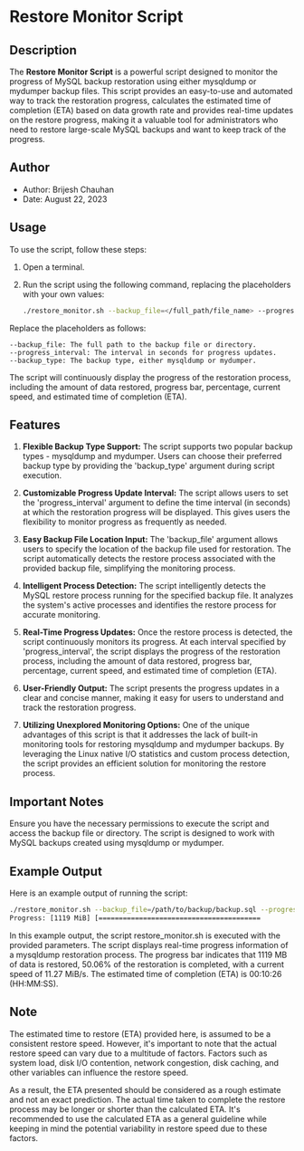 # Restore Monitor Script

## Description

The **Restore Monitor Script** is a powerful script designed to monitor the progress of MySQL backup restoration using either mysqldump or mydumper backup files. This script provides an easy-to-use and automated way to track the restoration progress, calculates the estimated time of completion (ETA) based on data growth rate and provides real-time updates on the restore progress, making it a valuable tool for administrators who need to restore large-scale MySQL backups and want to keep track of the progress.

## Author

- Author: Brijesh Chauhan
- Date: August 22, 2023

## Usage

To use the script, follow these steps:

1. Open a terminal.
2. Run the script using the following command, replacing the placeholders with your own values:
   
   ```bash
   ./restore_monitor.sh --backup_file=</full_path/file_name> --progress_interval=<interval_in_seconds> --backup_type=<mysqldump/mydumper>

Replace the placeholders as follows:

    --backup_file: The full path to the backup file or directory.
    --progress_interval: The interval in seconds for progress updates.
    --backup_type: The backup type, either mysqldump or mydumper.

The script will continuously display the progress of the restoration process, including the amount of data restored, progress bar, percentage, current speed, and estimated time of completion (ETA).

## Features

1. **Flexible Backup Type Support:**
   The script supports two popular backup types - mysqldump and mydumper. Users can choose their preferred backup type by providing the 'backup_type' argument during script execution.

2. **Customizable Progress Update Interval:**
   The script allows users to set the 'progress_interval' argument to define the time interval (in seconds) at which the restoration progress will be displayed. This gives users the flexibility to monitor progress as frequently as needed.

3. **Easy Backup File Location Input:**
   The 'backup_file' argument allows users to specify the location of the backup file used for restoration. The script automatically detects the restore process associated with the provided backup file, simplifying the monitoring process.

4. **Intelligent Process Detection:**
   The script intelligently detects the MySQL restore process running for the specified backup file. It analyzes the system's active processes and identifies the restore process for accurate monitoring.

5. **Real-Time Progress Updates:**
   Once the restore process is detected, the script continuously monitors its progress. At each interval specified by 'progress_interval', the script displays the progress of the restoration process, including the amount of data restored, progress bar, percentage, current speed, and estimated time of completion (ETA).

6. **User-Friendly Output:**
   The script presents the progress updates in a clear and concise manner, making it easy for users to understand and track the restoration progress.

7. **Utilizing Unexplored Monitoring Options:**
   One of the unique advantages of this script is that it addresses the lack of built-in monitoring tools for restoring mysqldump and mydumper backups. By leveraging the Linux native I/O statistics and custom process detection, the script provides an efficient solution for monitoring the restore process.

## Important Notes

Ensure you have the necessary permissions to execute the script and access the backup file or directory.
The script is designed to work with MySQL backups created using mysqldump or mydumper.

## Example Output

Here is an example output of running the script:

```bash
./restore_monitor.sh --backup_file=/path/to/backup/backup.sql --progress_interval=5 --backup_type=mysqldump
Progress: [1119 MiB] [========================================                                        ] 50.06%  [11.27 MiB/s]  ETA: 00:10:26
```
In this example output, the script restore_monitor.sh is executed with the provided parameters. The script displays real-time progress information of a mysqldump restoration process. The progress bar indicates that 1119 MB of data is restored, 50.06% of the restoration is completed, with a current speed of 11.27 MiB/s. The estimated time of completion (ETA) is 00:10:26 (HH:MM:SS).

## Note

The estimated time to restore (ETA) provided here, is assumed to be a consistent restore speed. However, it's important to note that the actual restore speed can vary due to a multitude of factors. Factors such as system load, disk I/O contention, network congestion, disk caching, and other variables can influence the restore speed.

As a result, the ETA presented should be considered as a rough estimate and not an exact prediction. The actual time taken to complete the restore process may be longer or shorter than the calculated ETA. It's recommended to use the calculated ETA as a general guideline while keeping in mind the potential variability in restore speed due to these factors.

